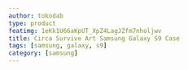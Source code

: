 ```yaml
---
author: tokodab
type: product
featimg: 1eKk1U66aKpUT_XpZ4LagJZfm7nholjwv
title: Circa Survive Art Samsung Galaxy S9 Case
tags: [samsung, galaxy, s9]
category: [samsung]
---
```

